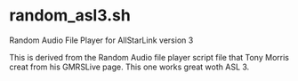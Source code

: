 # random_asl3.sh
Random Audio File Player for AllStarLink version 3

This is derived from the Random Audio file player script file that Tony Morris creat from his GMRSLive page. This one works great woth ASL 3.
